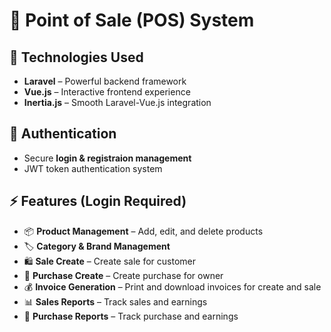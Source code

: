 # 🛒 Point of Sale (POS) System  

## 🚀 Technologies Used  
- **Laravel** – Powerful backend framework  
- **Vue.js** – Interactive frontend experience
- **Inertia.js** – Smooth Laravel-Vue.js integration

## 🔐 Authentication  
- Secure **login & registraion management**  
- JWT token authentication system

## ⚡ Features (Login Required)
- 📦 **Product Management** – Add, edit, and delete products
- 🏷️ **Category & Brand Management**
- 🛍️ **Sale Create** – Create sale for customer
- 🛒 **Purchase Create** – Create purchase for owner
- 💰 **Invoice Generation** – Print and download invoices for create and sale
- 📊 **Sales Reports** – Track sales and earnings
- 🛄 **Purchase Reports** – Track purchase and earnings
